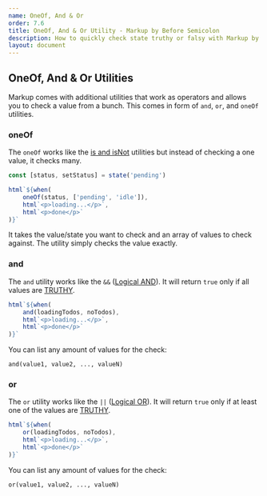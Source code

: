 ```yaml
---
name: OneOf, And & Or
order: 7.6
title: OneOf, And & Or Utility - Markup by Before Semicolon
description: How to quickly check state truthy or falsy with Markup by Before Semicolon
layout: document
---
```


## OneOf, And & Or Utilities

Markup comes with additional utilities that work as operators and allows you to check a value from a bunch. This comes in form of `and`, `or`, and `oneOf` utilities.

### oneOf

The `oneOf` works like the [is and isNot](./is-&-isnot.md) utilities but instead of checking a one value, it checks many.

```javascript
const [status, setStatus] = state('pending')

html`${when(
    oneOf(status, ['pending', 'idle']),
    html`<p>loading...</p>`,
    html`<p>done</p>`
)}`
```

It takes the value/state you want to check and an array of values to check against. The utility simply checks the value exactly.

### and

The `and` utility works like the `&&` ([Logical AND](https://developer.mozilla.org/en-US/docs/Web/JavaScript/Reference/Operators/Logical_AND)). It will return `true` only if all values are [TRUTHY](https://developer.mozilla.org/en-US/docs/Glossary/Truthy).

```javascript
html`${when(
    and(loadingTodos, noTodos),
    html`<p>loading...</p>`,
    html`<p>done</p>`
)}`
```

You can list any amount of values for the check:

`and(value1, value2, ..., valueN)`

### or

The `or` utility works like the `||` ([Logical OR](https://developer.mozilla.org/en-US/docs/Web/JavaScript/Reference/Operators/Logical_OR)). It will return `true` only if at least one of the values are [TRUTHY](https://developer.mozilla.org/en-US/docs/Glossary/Truthy).

```javascript
html`${when(
    or(loadingTodos, noTodos),
    html`<p>loading...</p>`,
    html`<p>done</p>`
)}`
```

You can list any amount of values for the check:

`or(value1, value2, ..., valueN)`
